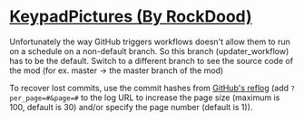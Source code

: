# [KeypadPictures (By RockDood)](https://github.com/RockDood/KeypadPictures)

Unfortunately the way GitHub triggers workflows doesn't allow them to run on a schedule on a non-default branch. So this branch (updater_workflow) has to be the default. Switch to a different branch to see the source code of the mod (for ex. master -> the master branch of the mod)

To recover lost commits, use the commit hashes from [GitHub's reflog](https://api.github.com/repos/KtaneModules/KeypadPictures-RockDood/events) (add `?per_page=#&page=#` to the log URL to increase the page size (maximum is 100, default is 30) and/or specify the page number (default is 1)).

